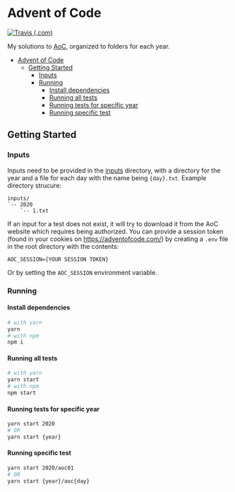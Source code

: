 # Advent of Code

[![Travis (.com)](https://img.shields.io/travis/com/DaCurse/AoC?label=tests)](https://travis-ci.com/DaCurse/AoC)

My solutions to [AoC](https://adventofcode.com/), organized to folders for each year.

- [Advent of Code](#advent-of-code)
  - [Getting Started](#getting-started)
    - [Inputs](#inputs)
    - [Running](#running)
      - [Install dependencies](#install-dependencies)
      - [Running all tests](#running-all-tests)
      - [Running tests for specific year](#running-tests-for-specific-year)
      - [Running specific test](#running-specific-test)

## Getting Started

### Inputs

Inputs need to be provided in the [inputs](/inputs) directory, with a directory for the year and a file for each day with the name being `{day}.txt`. Example directory strucure:

```
inputs/
`-- 2020
    `-- 1.txt
```

If an input for a test does not exist, it will try to download it from the AoC website which requires being authorized. You can provide a session token (found in your cookies on https://adventofcode.com/) by creating a `.env` file in the root directory with the contents:

```
AOC_SESSION={YOUR SESSION TOKEN}
```

Or by setting the `AOC_SESSION` environment variable.

### Running

#### Install dependencies

```sh
# with yarn
yarn
# with npm
npm i
```

#### Running all tests

```sh
# with yarn
yarn start
# with npm
npm start
```

#### Running tests for specific year

```sh
yarn start 2020
# OR
yarn start {year}
```

#### Running specific test

```sh
yarn start 2020/aoc01
# OR
yarn start {year}/aoc{day}
```
